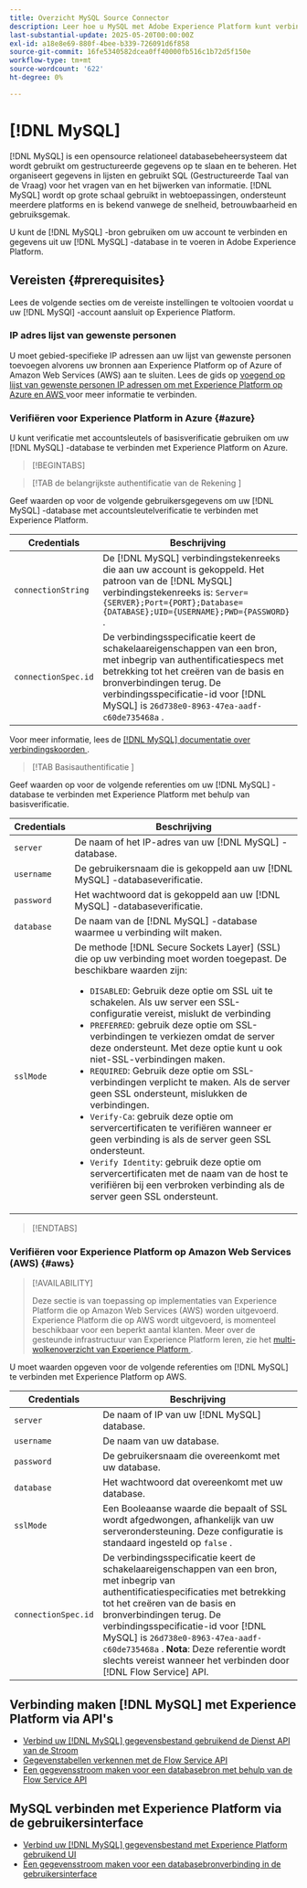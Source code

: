```yaml
---
title: Overzicht MySQL Source Connector
description: Leer hoe u MySQL met Adobe Experience Platform kunt verbinden via API's of de gebruikersinterface.
last-substantial-update: 2025-05-20T00:00:00Z
exl-id: a18e8e69-880f-4bee-b339-726091d6f858
source-git-commit: 16fe5340582dcea0ff40000fb516c1b72d5f150e
workflow-type: tm+mt
source-wordcount: '622'
ht-degree: 0%

---
```


# [!DNL MySQL]

[!DNL MySQL] is een opensource relationeel databasebeheersysteem dat wordt gebruikt om gestructureerde gegevens op te slaan en te beheren. Het organiseert gegevens in lijsten en gebruikt SQL (Gestructureerde Taal van de Vraag) voor het vragen van en het bijwerken van informatie. [!DNL MySQL] wordt op grote schaal gebruikt in webtoepassingen, ondersteunt meerdere platforms en is bekend vanwege de snelheid, betrouwbaarheid en gebruiksgemak.

U kunt de [!DNL MySQL] -bron gebruiken om uw account te verbinden en gegevens uit uw [!DNL MySQL] -database in te voeren in Adobe Experience Platform.

## Vereisten {#prerequisites}

Lees de volgende secties om de vereiste instellingen te voltooien voordat u uw [!DNL MySQl] -account aansluit op Experience Platform.

### IP adres lijst van gewenste personen

U moet gebied-specifieke IP adressen aan uw lijst van gewenste personen toevoegen alvorens uw bronnen aan Experience Platform op of Azure of Amazon Web Services (AWS) aan te sluiten. Lees de gids op [ voegend op lijst van gewenste personen IP adressen om met Experience Platform op Azure en AWS ](../../ip-address-allow-list.md) voor meer informatie te verbinden.

### Verifiëren voor Experience Platform in Azure {#azure}

U kunt verificatie met accountsleutels of basisverificatie gebruiken om uw [!DNL MySQL] -database te verbinden met Experience Platform on Azure.

>[!BEGINTABS]

>[!TAB  de belangrijkste authentificatie van de Rekening ]

Geef waarden op voor de volgende gebruikersgegevens om uw [!DNL MySQL] -database met accountsleutelverificatie te verbinden met Experience Platform.

| Credentials | Beschrijving |
| --- | --- |
| `connectionString` | De [!DNL MySQL] verbindingstekenreeks die aan uw account is gekoppeld. Het patroon van de [!DNL MySQL] verbindingstekenreeks is: `Server={SERVER};Port={PORT};Database={DATABASE};UID={USERNAME};PWD={PASSWORD}` . |
| `connectionSpec.id` | De verbindingsspecificatie keert de schakelaareigenschappen van een bron, met inbegrip van authentificatiespecs met betrekking tot het creëren van de basis en bronverbindingen terug. De verbindingsspecificatie-id voor [!DNL MySQL] is `26d738e0-8963-47ea-aadf-c60de735468a` . |

Voor meer informatie, lees de [[!DNL MySQL]  documentatie over verbindingskoorden ](https://dev.mysql.com/doc/connector-net/en/connector-net-connections-string.html).

>[!TAB  Basisauthentificatie ]

Geef waarden op voor de volgende referenties om uw [!DNL MySQL] -database te verbinden met Experience Platform met behulp van basisverificatie.

| Credentials | Beschrijving |
| --- | --- |
| `server` | De naam of het IP-adres van uw [!DNL MySQL] -database. |
| `username` | De gebruikersnaam die is gekoppeld aan uw [!DNL MySQL] -databaseverificatie. |
| `password` | Het wachtwoord dat is gekoppeld aan uw [!DNL MySQL] -databaseverificatie. |
| `database` | De naam van de [!DNL MySQL] -database waarmee u verbinding wilt maken. |
| `sslMode` | De methode [!DNL Secure Sockets Layer] (SSL) die op uw verbinding moet worden toegepast. De beschikbare waarden zijn: <ul><li>`DISABLED`: Gebruik deze optie om SSL uit te schakelen. Als uw server een SSL-configuratie vereist, mislukt de verbinding</li><li>`PREFERRED`: gebruik deze optie om SSL-verbindingen te verkiezen omdat de server deze ondersteunt. Met deze optie kunt u ook niet-SSL-verbindingen maken.</li><li>`REQUIRED`: Gebruik deze optie om SSL-verbindingen verplicht te maken. Als de server geen SSL ondersteunt, mislukken de verbindingen.</li><li>`Verify-Ca`: gebruik deze optie om servercertificaten te verifiëren wanneer er geen verbinding is als de server geen SSL ondersteunt.</li><li>`Verify Identity`: gebruik deze optie om servercertificaten met de naam van de host te verifiëren bij een verbroken verbinding als de server geen SSL ondersteunt.</li></ul> |

>[!ENDTABS]

### Verifiëren voor Experience Platform op Amazon Web Services (AWS) {#aws}

>[!AVAILABILITY]
>
>Deze sectie is van toepassing op implementaties van Experience Platform die op Amazon Web Services (AWS) worden uitgevoerd. Experience Platform die op AWS wordt uitgevoerd, is momenteel beschikbaar voor een beperkt aantal klanten. Meer over de gesteunde infrastructuur van Experience Platform leren, zie het [ multi-wolkenoverzicht van Experience Platform ](../../../landing/multi-cloud.md).

U moet waarden opgeven voor de volgende referenties om [!DNL MySQL] te verbinden met Experience Platform op AWS.

| Credentials | Beschrijving |
| --- | --- |
| `server` | De naam of IP van uw [!DNL MySQL] database. |
| `username` | De naam van uw database. |
| `password` | De gebruikersnaam die overeenkomt met uw database. |
| `database` | Het wachtwoord dat overeenkomt met uw database. |
| `sslMode` | Een Booleaanse waarde die bepaalt of SSL wordt afgedwongen, afhankelijk van uw serverondersteuning. Deze configuratie is standaard ingesteld op `false` . |
| `connectionSpec.id` | De verbindingsspecificatie keert de schakelaareigenschappen van een bron, met inbegrip van authentificatiespecificaties met betrekking tot het creëren van de basis en bronverbindingen terug. De verbindingsspecificatie-id voor [!DNL MySQL] is `26d738e0-8963-47ea-aadf-c60de735468a` . **Nota**: Deze referentie wordt slechts vereist wanneer het verbinden door [!DNL Flow Service] API. |

## Verbinding maken [!DNL MySQL] met Experience Platform via API&#39;s

- [Verbind uw  [!DNL MySQL]  gegevensbestand gebruikend de Dienst API van de Stroom](../../tutorials/api/create/databases/mysql.md)
- [Gegevenstabellen verkennen met de Flow Service API](../../tutorials/api/explore/tabular.md)
- [Een gegevensstroom maken voor een databasebron met behulp van de Flow Service API](../../tutorials/api/collect/database-nosql.md)

## MySQL verbinden met Experience Platform via de gebruikersinterface

- [Verbind uw  [!DNL MySQL]  gegevensbestand met Experience Platform gebruikend UI](../../tutorials/ui/create/databases/mysql.md)
- [Een gegevensstroom maken voor een databasebronverbinding in de gebruikersinterface](../../tutorials/ui/dataflow/databases.md)
